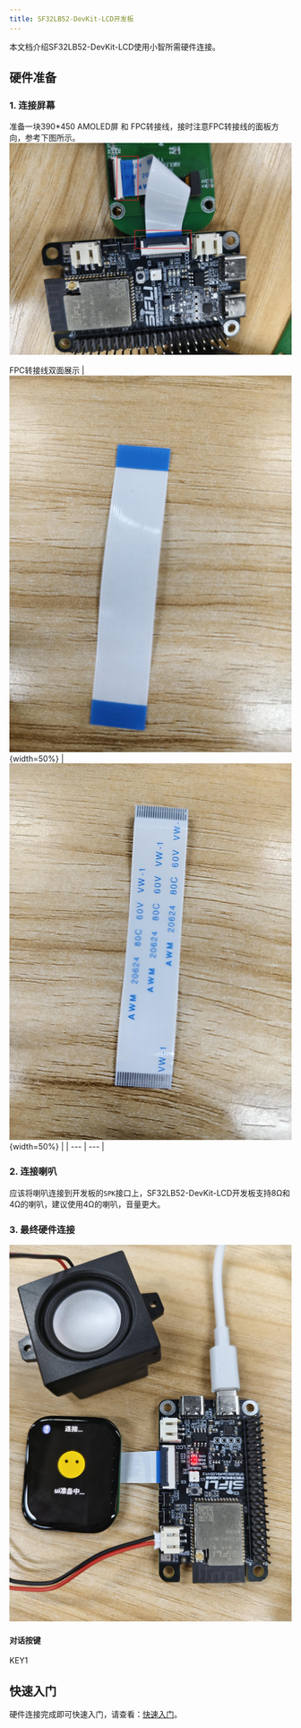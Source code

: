 ```yaml
---
title: SF32LB52-DevKit-LCD开发板
---
```


本文档介绍SF32LB52-DevKit-LCD使用小智所需硬件连接。

## 硬件准备

### 1. 连接屏幕
准备一块390*450 AMOLED屏 和 FPC转接线，接时注意FPC转接线的面板方向，参考下图所示。
![](assets/Screen_connection.png)

FPC转接线双面展示
| ![](assets/wire1.png){width=50%} | ![](assets/wire2.png){width=50%} |
| --- | --- |

### 2. 连接喇叭
应该将喇叭连接到开发板的`SPK`接口上，SF32LB52-DevKit-LCD开发板支持8Ω和4Ω的喇叭，建议使用4Ω的喇叭，音量更大。

### 3. 最终硬件连接
![](assets/connect.png)
#### 对话按键
KEY1

## 快速入门
硬件连接完成即可快速入门，请查看：[快速入门](../README.md)。